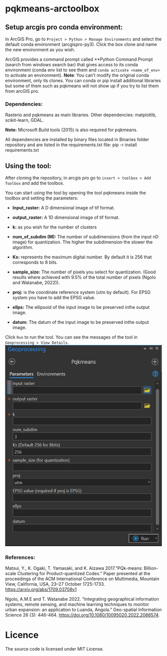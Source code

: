 # pqkmeans-arctoolbox

## Setup arcgis pro conda environment:
In ArcGIS Pro, go to `Project > Python > Manage Environments` and select the default conda environment (arcgispro-py3). Click the box clone and name the new environment as you wish.
 
ArcGIS provides a command prompt called **Python Command Prompt (search from windows search bar) that gives access to its conda environment (conda env list to see them and `conda activate <name_of_env>` to activate an environment).
**Note**: You can’t modify the original conda environment, only its clones. You can conda or pip install additional libraries but some of them such as pqkmeans will not show up if you try to list them from arcGIS pro.
 
### Dependencies:
Rasterio and pqkmeans as main libraries.
Other dependencies:  matplotlib, scikit-learn, GDAL.

**Note:** Microsoft Build tools (2015) is also required for pqkmeans.

All dependencies are installed by binary files located in Binaries folder repository and are listed in the requirements.txt file:
pip -r install requirements.txt
 
## Using the tool:
 
After cloning the repository, in arcgis pro go to `insert > toolbox > Add Toolbox` and add the toolbox.

You can start using the tool by opening the tool pqkmeans inside the toolbox and setting the parameters:

- **Input_raster:** A D dimensional image of tif format.

- **output_raster:** A 1D dimensional image of tif format.

- **k:** as you wish for the number of clusters

- **num_of_subdim (M):**  The  number of subdimensions (from the input nD image) for quantization. The higher the subdimension the slower the algorithm.

- **Ks:**  represents the maximum digital number. By default it is 256 that corresponds to 8 bits.

- **sample_size:** The number of pixels you select for quantization. (Good results where achieved with 9.5% of the total number of pixels (Ngolo and Watanabe, 2022)).

- **proj:** is the coordinate reference system (utm by default). For EPSG system you have to add the EPSG value.

- **ellps:** The ellipsoid of the input image to be preserved inthe output image.

- **datum:** The datum of the input image to be preserved inthe output image.

Click `Run` to run the tool. You can see the messages of the tool in `Geoprocessing > View Details`.
<kbd> <img src="params.png" /> </kbd>

### References:

Matsui, Y., K. Ogaki, T. Yamasaki, and K. Aizawa 2017.“PQk-means: Billion-scale Clustering for Product-quantized Codes.” Paper presented at the proceedings of the ACM International Conference on Multimedia, Mountain View, California, USA, 23–27 October 1725-1733. https://arxiv.org/abs/1709.03708v1
 
Ngolo, A.M.E and T. Watanabe 2022. “Integrating geographical information systems, remote sensing, and machine learning techniques to monitor urban expansion: an application to Luanda, Angola.” Geo-spatial Information
Science 26 (3): 446-464. https://doi.org/10.1080/10095020.2022.2066574.

# Licence
The source code is licensed under MIT License.
